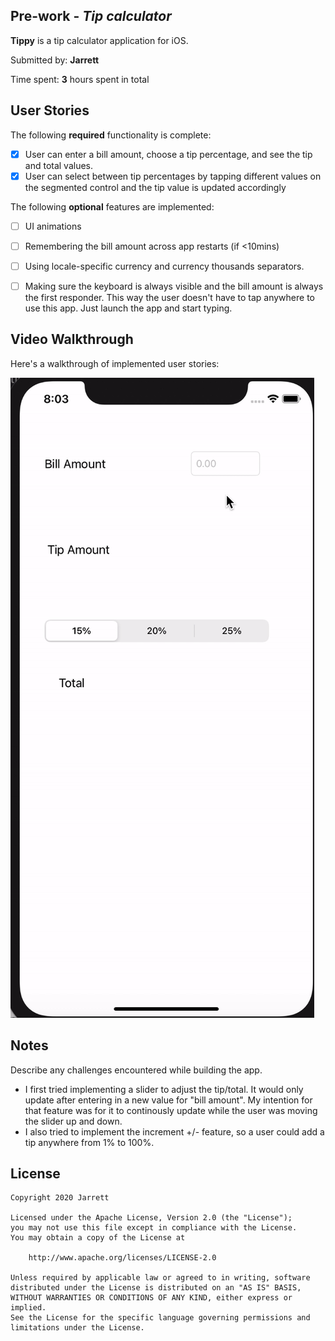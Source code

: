 ## Pre-work - *Tip calculator*

**Tippy** is a tip calculator application for iOS.

Submitted by: **Jarrett**

Time spent: **3** hours spent in total

## User Stories

The following **required** functionality is complete:

* [x] User can enter a bill amount, choose a tip percentage, and see the tip and total values.
* [x] User can select between tip percentages by tapping different values on the segmented control and the tip value is updated accordingly

The following **optional** features are implemented:

* [ ] UI animations
* [ ] Remembering the bill amount across app restarts (if <10mins)
* [ ] Using locale-specific currency and currency thousands separators.
* [ ] Making sure the keyboard is always visible and the bill amount is always the first responder. This way the user doesn't have to tap anywhere to use this app. Just launch the app and start typing.



## Video Walkthrough

Here's a walkthrough of implemented user stories:

![Video walkthrough](ezgif.com-gif-maker.gif) 



## Notes

Describe any challenges encountered while building the app.

* I first tried implementing a slider to adjust the tip/total. It would only update after entering in a new value for "bill amount". My intention for that feature was for it to continously update while the user was moving the slider up and down.
* I also tried to implement the increment +/- feature, so a user could add a tip anywhere from 1% to 100%. 

## License

    Copyright 2020 Jarrett

    Licensed under the Apache License, Version 2.0 (the "License");
    you may not use this file except in compliance with the License.
    You may obtain a copy of the License at

        http://www.apache.org/licenses/LICENSE-2.0

    Unless required by applicable law or agreed to in writing, software
    distributed under the License is distributed on an "AS IS" BASIS,
    WITHOUT WARRANTIES OR CONDITIONS OF ANY KIND, either express or implied.
    See the License for the specific language governing permissions and
    limitations under the License.
